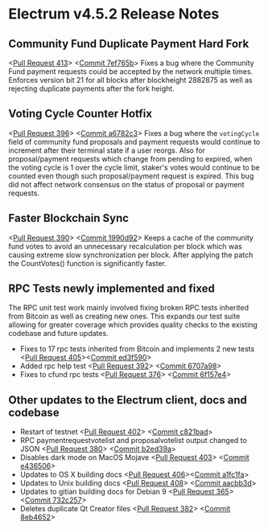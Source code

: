 # Electrum v4.5.2 Release Notes

## Community Fund Duplicate Payment Hard Fork
<[Pull Request 413](https://github.com/electrum/electrum-core/pull/413)> 
<[Commit 7ef765b](https://github.com/electrum/electrum-core/commit/7ef765bf05802d491a6be8b8ea781e33f9c5aa4f)>
Fixes a bug where the Community Fund payment requests could be accepted by the network multiple times. Enforces version bit 21 for all blocks after blockheight 2882875 as well as rejecting duplicate payments after the fork height.

## Voting Cycle Counter Hotfix
<[Pull Request 396](https://github.com/electrum/electrum-core/pull/396)> 
<[Commit a6782c3](https://github.com/electrum/electrum-core/commit/a6782c3be14444433b8a2b9abeac9aef7151331d)>
Fixes a bug where the `votingCycle` field of community fund proposals and payment requests would continue to increment after their terminal state if a user reorgs. Also for proposal/payment requests which change from pending to expired, when the voting cycle is 1 over the cycle limit, staker's votes would continue to be counted even though such proposal/payment request is expired. This bug did not affect network consensus on the status of proposal or payment requests.

## Faster Blockchain Sync
<[Pull Request 390](https://github.com/electrum/electrum-core/pull/390)> 
<[Commit 1990d92](https://github.com/electrum/electrum-core/commit/1990d929f216e69efa96484b31d3e65ff4196aee)>
Keeps a cache of the community fund votes to avoid an unnecessary recalculation per block which was causing extreme slow synchronization per block. After applying the patch the CountVotes() function is significantly faster.

## RPC Tests newly implemented and fixed
The RPC unit test work mainly involved fixing broken RPC tests inherited from Bitcoin as well as creating new ones. This expands our test suite allowing for greater coverage which provides quality checks to the existing codebase and future updates.

- Fixes to 17 rpc tests inherited from Bitcoin and implements 2 new tests <[Pull Request 405](https://github.com/electrum/electrum-core/pull/405)><[Commit ed3f590](https://github.com/electrum/electrum-core/commit/ed3f590ad8d1b25bfdc6caee153a9372c8180cb6)>
- Added rpc help test <[Pull Request 392](https://github.com/electrum/electrum-core/pull/392)> <[Commit 6707a98](https://github.com/electrum/electrum-core/commit/6707a98f4788251fdc5afcea914a456f38926349)>
- Fixes to cfund rpc tests <[Pull Request 376](https://github.com/electrum/electrum-core/pull/376)> <[Commit 6f157e4](https://github.com/electrum/electrum-core/commit/6f157e4ba2c92f3f038798baa30eb0aaa563b43d)>

## Other updates to the Electrum client, docs and codebase
- Restart of testnet <[Pull Request 402](https://github.com/electrum/electrum-core/pull/402)> <[Commit c821bad](https://github.com/electrum/electrum-core/commit/c821badee5bfc4910671e37680b731ce52aadd6e)>
- RPC paymentrequestvotelist and proposalvotelist output changed to JSON <[Pull Request 380](https://github.com/electrum/electrum-core/pull/380)> <[Commit b2ed39a](https://github.com/electrum/electrum-core/commit/b2ed39a45d190b06b25eb404c02b4c8a3c90f5a7)>
- Disables dark mode on MacOS Mojave <[Pull Request 403](https://github.com/electrum/electrum-core/pull/403)> <[Commit e436506](https://github.com/electrum/electrum-core/commit/e4365060007ae08b17fe2de99971677c7d32ce11)>
- Updates to OS X building docs <[Pull Request 406](https://github.com/electrum/electrum-core/pull/406)><[Commit a1fc1fa](https://github.com/electrum/electrum-core/commit/a1fc1fa19fcb07194b5955a3a18e6fd5d4f81170)>
- Updates to Unix building docs <[Pull Request 408](https://github.com/electrum/electrum-core/pull/408)> <[Commit aacbb3d](https://github.com/electrum/electrum-core/commit/aacbb3dfc51374da649274754d2fec44dc27b342)>
- Updates to gitian building docs for Debian 9 <[Pull Request 365](https://github.com/electrum/electrum-core/pull/365)> <[Commit 732c257](https://github.com/electrum/electrum-core/commit/732c257b8a3c9c439c9fef9be7cbb726db118018)>
- Deletes duplicate Qt Creator files <[Pull Request 382](https://github.com/electrum/electrum-core/pull/382)> <[Commit 8eb4652](https://github.com/electrum/electrum-core/commit/8eb4652cb9e35524a8449cf4ef1645af47e435ba)>
